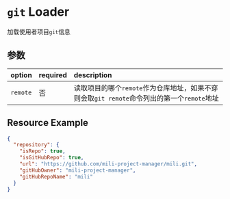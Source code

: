 # `git` Loader

加载使用者项目`git`信息

## 参数

 option    | required | description
:----------|:---------|:------------------------
 `remote`  | 否       | 读取项目的哪个`remote`作为仓库地址，如果不穿则会取`git remote`命令列出的第一个`remote`地址

## Resource Example

```json
{
  "repository": {
    "isRepo": true,
    "isGitHubRepo": true,
    "url": "https://github.com/mili-project-manager/mili.git",
    "gitHubOwner": "mili-project-manager",
    "gitHubRepoName": "mili"
  }
}
```
